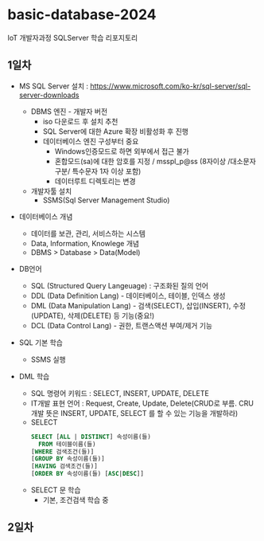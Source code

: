 # basic-database-2024
IoT 개발자과정 SQLServer 학습 리포지토리

## 1일차
- MS SQL Server 설치 : https://www.microsoft.com/ko-kr/sql-server/sql-server-downloads
    - DBMS 엔진 - 개발자 버전
        - iso 다운로드 후 설치 추천
        - SQL Server에 대한 Azure 확장 비활성화 후 진행
        - 데이터베이스 엔진 구성부터 중요
            - Windows인증모드로 하면 외부에서 접근 불가
            - 혼합모드(sa)에 대한 암호를 지정 / msspl_p@ss (8자이상 /대소문자구분/ 특수문자 1자 이상 포함)
            - 데이터루트 디렉토리는 변경
    - 개발자툴 설치
        - SSMS(Sql Server Management Studio)

- 데이터베이스 개념
    - 데이터를 보관, 관리, 서비스하는 시스템
    - Data, Information, Knowlege 개념
    - DBMS > Database > Data(Model)

- DB언어
    - SQL (Structured Query Langeuage) : 구조화된 질의 언어
    - DDL (Data Definition Lang) - 데이터베이스, 테이블, 인덱스 생성
    - DML (Data Manipulation Lang) - 검색(SELECT), 삽입(INSERT), 수정(UPDATE), 삭제(DELETE) 등 기능(중요!)
    - DCL (Data Control Lang) - 권한, 트랜스액션 부여/제거 기능

- SQL 기본 학습
    - SSMS 실행

- DML 학습
    - SQL 명령어 키워드 : SELECT, INSERT, UPDATE, DELETE
    - IT개발 표현 언어 : Request, Create, Update, Delete(CRUD로 부름. CRU개발 뜻은 INSERT, UPDATE, SELECT 를 할 수 있는 기능을 개발하라)
    - SELECT
        ```sql
        SELECT [ALL | DISTINCT] 속성이름(들)
          FROM 테이블이름(들)
        [WHERE 검색조건(들)]
        [GROUP BY 속성이름(들)]
        [HAVING 검색조건(들)]
        [ORDER BY 속성이름(들) [ASC|DESC]]
        ```
    - SELECT 문 학습
        - 기본, 조건검색 학습 중

## 2일차
